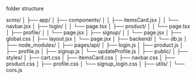 folder structure

scms/
│
├── app/
│   ├── components/
│   │   ├── itemsCard.jsx
│   │   └── navbar.jsx
│   ├── login/
│   │   └── page.tsx
│   ├── product/
│   │   └── page.tsx
│   ├── profile/
│   │   └── page.jsx
│   ├── signup/
│   │   └── page.jsx
│   ├── global.css
│   ├── layout.jsx
│   └── page.jsx
│
├── backend/
│   └── db.js
│
├── node_modules/
│
├── pages/api/
│   ├── login.js
│   ├── product.js
│   ├── profile.js
│   ├── signup.js
│   └── updateProfile.js
│
├── public/
│
├── styles/
│   ├── cart.css
│   ├── itemsCard.css
│   ├── navbar.css
│   ├── product.css
│   ├── profile.css
│   └── signup_login.css
│
├── utils/
│   └── cors.js
